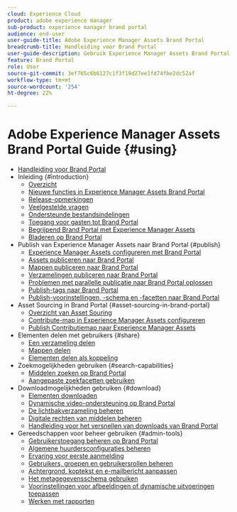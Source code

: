 ```yaml
---
cloud: Experience Cloud
product: adobe experience manager
sub-product: experience manager brand portal
audience: end-user
user-guide-title: Adobe Experience Manager Assets Brand Portal
breadcrumb-title: Handleiding voor Brand Portal
user-guide-description: Gebruik Experience Manager Assets Brand Portal om aan de marketingbehoeften te voldoen door goedgekeurde merk- en productmiddelen veilig te distribueren aan externe bureaus, partners, interne teams en wederverkopers voor downloaden.
feature: Brand Portal
role: User
source-git-commit: 3ef765c6b6127c1f3f19d27ee1fd74fbe2dc52af
workflow-type: tm+mt
source-wordcount: '254'
ht-degree: 22%

---
```



# Adobe Experience Manager Assets Brand Portal Guide {#using}

+ [Handleiding voor Brand Portal](/help/using/home.md)
+ Inleiding {#introduction}
   + [Overzicht](/help/using/brand-portal.md)
   + [Nieuwe functies in Experience Manager Assets Brand Portal](/help/using/whats-new.md)
   + [Release-opmerkingen](/help/using/brand-portal-release-notes.md)
   + [Veelgestelde vragen](/help/using/brand-portal-faqs.md)
   + [Ondersteunde bestandsindelingen](/help/using/brand-portal-supported-formats.md)
   + [Toegang voor gasten tot Brand Portal](/help/using/guest-access.md)
   + [ Begrijpend Brand Portal met Experience Manager Assets ](https://experienceleague.adobe.com/docs/experience-manager-brand-portal/using/home.html)
   + [Bladeren op Brand Portal](/help/using/browse-assets-brand-portal.md)
+ Publish van Experience Manager Assets naar Brand Portal {#publish}
   + [Experience Manager Assets configureren met Brand Portal](/help/using/configure-aem-assets-with-brand-portal.md)
   + [Assets publiceren naar Brand Portal](https://experienceleague.adobe.com/docs/experience-manager-65/assets/brandportal/brand-portal-publish-assets.html)
   + [Mappen publiceren naar Brand Portal](https://experienceleague.adobe.com/docs/experience-manager-65/assets/brandportal/brand-portal-publish-folder.html)
   + [Verzamelingen publiceren naar Brand Portal](https://experienceleague.adobe.com/docs/experience-manager-65/assets/brandportal/brand-portal-publish-collection.html)
   + [Problemen met parallelle publicatie naar Brand Portal oplossen](/help/using/troubleshoot-parallel-publishing.md)
   + [Publish-tags naar Brand Portal](/help/using/brand-portal-publish-tags.md)
   + [Publish-voorinstellingen, -schema en -facetten naar Brand Portal](/help/using/publish-schema-search-facets-presets.md)
+ Asset Sourcing in Brand Portal {#asset-sourcing-in-brand-portal}
   + [Overzicht van Asset Souring](/help/using/brand-portal-asset-sourcing.md)
   + [Contribute-map in Experience Manager Assets configureren](/help/using/brand-portal-publish-contribution-folder-to-brand-portal.md)
   + [Publish Contributiemap naar Experience Manager Assets](/help/using/brand-portal-publish-contribution-folder-to-aem-assets.md)
+ Elementen delen met gebruikers {#share}
   + [Een verzameling delen](/help/using/brand-portal-share-collection.md)
   + [Mappen delen](/help/using/brand-portal-sharing-folders.md)
   + [Elementen delen als koppeling](/help/using/brand-portal-link-share.md)
+ Zoekmogelijkheden gebruiken {#search-capabilities}
   + [Middelen zoeken op Brand Portal](/help/using/brand-portal-searching.md)
   + [Aangepaste zoekfacetten gebruiken](/help/using/brand-portal-search-facets.md)
+ Downloadmogelijkheden gebruiken {#download}
   + [Elementen downloaden](/help/using/brand-portal-download-assets.md)
   + [Dynamische video-ondersteuning op Brand Portal](/help/using/dynamic-video-brand-portal.md)
   + [De lichtbakverzameling beheren](/help/using/brand-portal-light-box.md)
   + [Digitale rechten van middelen beheren](/help/using/manage-digital-rights-of-assets.md)
   + [Handleiding voor het versnellen van downloads van Brand Portal](/help/using/accelerated-download.md)
+ Gereedschappen voor beheer gebruiken {#admin-tools}
   + [Gebruikerstoegang beheren op Brand Portal](/help/using/access-configurations-brand-portal.md)
   + [Algemene huurdersconfiguraties beheren](/help/using/brand-portal-general-configuration.md)
   + [Ervaring voor eerste aanmelding](/help/using/brand-portal-onboarding.md)
   + [Gebruikers, groepen en gebruikersrollen beheren](/help/using/brand-portal-adding-users.md)
   + [Achtergrond, koptekst en e-mailbericht aanpassen](/help/using/brand-portal-branding.md)
   + [Het metagegevensschema gebruiken](/help/using/brand-portal-metadata-schemas.md)
   + [Voorinstellingen voor afbeeldingen of dynamische uitvoeringen toepassen](/help/using/brand-portal-image-presets.md)
   + [Werken met rapporten](/help/using/brand-portal-reports.md)

